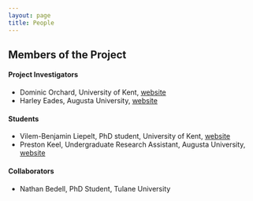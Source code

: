 ```yaml
---
layout: page
title: People
---
```


Members of the Project
----------------------

#### Project Investigators

- Dominic Orchard, University of Kent, [website](https://www.cs.kent.ac.uk/people/staff/dao7/)
- Harley Eades, Augusta University, [website](http://metatheorem.org/)

#### Students

- Vilem-Benjamin Liepelt, PhD student, University of Kent, [website](https://github.com/buggymcbugfix)
- Preston Keel, Undergraduate Research Assistant, Augusta University, [website](https://github.com/pkeel)

#### Collaborators

- Nathan Bedell, PhD Student, Tulane University
